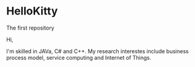 # HelloKitty
The first repository

Hi,

I'm skilled in JAVa, C# and C++. My research interestes include business process model, service computing and Internet of Things.
